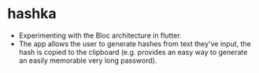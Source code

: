 # hashka

- Experimenting with the Bloc architecture in flutter.  
- The app allows the user to generate hashes from text they've input, the hash is copied to  the clipboard (e.g. provides an easy way to generate an easily memorable very long password).
